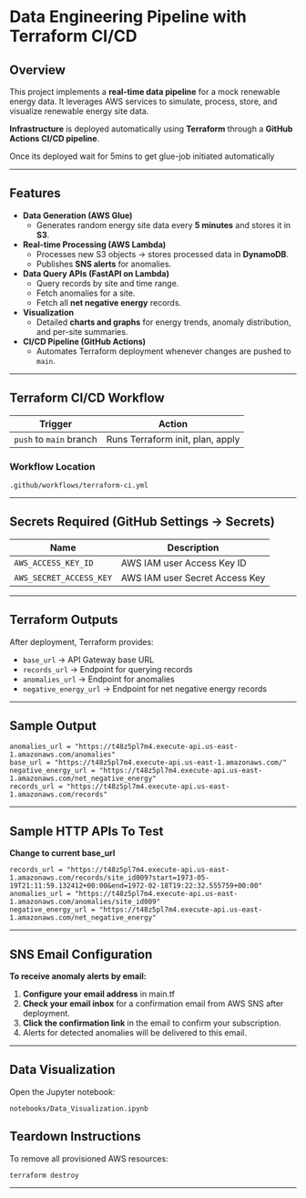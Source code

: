 
# Data Engineering Pipeline with Terraform CI/CD

## Overview

This project implements a **real-time data pipeline** for a mock renewable energy data. It leverages AWS services to simulate, process, store, and visualize renewable energy site data.

**Infrastructure** is deployed automatically using **Terraform** through a **GitHub Actions CI/CD pipeline**.

Once its deployed wait for 5mins to get glue-job initiated automatically 

---

## Features

- **Data Generation (AWS Glue)**
    - Generates random energy site data every **5 minutes** and stores it in **S3**.
- **Real-time Processing (AWS Lambda)**
    - Processes new S3 objects → stores processed data in **DynamoDB**.
    - Publishes **SNS alerts** for anomalies.
- **Data Query APIs (FastAPI on Lambda)**
    - Query records by site and time range.
    - Fetch anomalies for a site.
    - Fetch all **net negative energy** records.
- **Visualization**
    - Detailed **charts and graphs** for energy trends, anomaly distribution, and per-site summaries.
- **CI/CD Pipeline (GitHub Actions)**
    - Automates Terraform deployment whenever changes are pushed to `main`.

---


## Terraform CI/CD Workflow

| Trigger                 | Action                             |
|-------------------------|------------------------------------|
| `push` to `main` branch | Runs Terraform init, plan, apply   |

### Workflow Location
```
.github/workflows/terraform-ci.yml
```

---

## Secrets Required (GitHub Settings → Secrets)

| Name                   | Description                       |
|------------------------|-----------------------------------|
| `AWS_ACCESS_KEY_ID`    | AWS IAM user Access Key ID       |
| `AWS_SECRET_ACCESS_KEY`| AWS IAM user Secret Access Key   |

---

## Terraform Outputs

After deployment, Terraform provides:

- `base_url` → API Gateway base URL
- `records_url` → Endpoint for querying records
- `anomalies_url` → Endpoint for anomalies
- `negative_energy_url` → Endpoint for net negative energy records

---

## Sample Output
```
anomalies_url = "https://t48z5pl7m4.execute-api.us-east-1.amazonaws.com/anomalies"
base_url = "https://t48z5pl7m4.execute-api.us-east-1.amazonaws.com/"
negative_energy_url = "https://t48z5pl7m4.execute-api.us-east-1.amazonaws.com/net_negative_energy"
records_url = "https://t48z5pl7m4.execute-api.us-east-1.amazonaws.com/records"
```
---

## Sample HTTP APIs To Test
**Change to current base_url**
```
records_url = "https://t48z5pl7m4.execute-api.us-east-1.amazonaws.com/records/site_id009?start=1973-05-19T21:11:59.132412+00:00&end=1972-02-18T19:22:32.555759+00:00"
anomalies_url = "https://t48z5pl7m4.execute-api.us-east-1.amazonaws.com/anomalies/site_id009"
negative_energy_url = "https://t48z5pl7m4.execute-api.us-east-1.amazonaws.com/net_negative_energy"
```
---

## SNS Email Configuration

**To receive anomaly alerts by email:**

1. **Configure your email address** in main.tf
2. **Check your email inbox** for a confirmation email from AWS SNS after deployment.
3. **Click the confirmation link** in the email to confirm your subscription.
4. Alerts for detected anomalies will be delivered to this email.

---

## Data Visualization

Open the Jupyter notebook:

```
notebooks/Data_Visualization.ipynb
```


## Teardown Instructions

To remove all provisioned AWS resources:

```
terraform destroy
```

---

